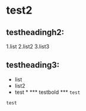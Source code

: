 # test2
## testheadingh2:
1.list
2.list2
3.list3
## testheading3:
* list
* list2
* test *
*** testbold ***
`` test ``
``` 
test
```
